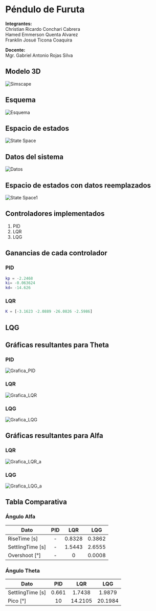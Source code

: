# **Péndulo de Furuta**

**Integrantes:**  
Christian Ricardo Conchari Cabrera  
Hamed Emmerson Quenta Alvarez  
Franklin Josué Ticona Coaquira  

**Docente:**  
Mgr. Gabriel Antonio Rojas Silva

## Modelo 3D

![Simscape](https://github.com/DRIAE/Furuta_Pendulum/blob/master/assets/3dview.png)

## Esquema

![Esquema](https://github.com/DRIAE/Furuta_Pendulum/blob/master/assets/esquema.png)

## **Espacio de estados**

![State Space](https://github.com/DRIAE/Furuta_Pendulum/blob/master/assets/espaciodeestados.png)

## **Datos del sistema**

![Datos](https://github.com/DRIAE/Furuta_Pendulum/blob/master/assets/datos.png)

## **Espacio de estados con datos reemplazados**

![State Space1](https://github.com/DRIAE/Furuta_Pendulum/blob/master/assets/espaciodeestados1.png)

## **Controladores implementados**

1. PID
2. LQR
3. LQG

## **Ganancias de cada controlador**

### **PID**

~~~matlab
kp = -2.2468
ki= -0.063624
kd= -14.626
~~~

### **LQR**

~~~matlab
K = [-3.1623 -2.0889 -26.0826 -2.5986]
~~~

## **LQG**

## **Gráficas resultantes para Theta**

### **PID**

![Grafica_PID](https://github.com/DRIAE/Furuta_Pendulum/blob/master/assets/pid_theta.png)

### **LQR**

![Grafica_LQR](https://github.com/DRIAE/Furuta_Pendulum/blob/master/assets/lqr_theta.png)

### **LQG**

![Grafica_LQG](https://github.com/DRIAE/Furuta_Pendulum/blob/master/assets/lqg_theta.png)

## **Gráficas resultantes para Alfa**

### **LQR**

![Grafica_LQR_a](https://github.com/DRIAE/Furuta_Pendulum/blob/master/assets/lqr_alpha.png)

### **LQG**

![Grafica_LQG_a](https://github.com/DRIAE/Furuta_Pendulum/blob/master/assets/lqg_alpha.png)


## **Tabla Comparativa**

### **Ángulo Alfa**

|Dato         |PID        |LQR       |LQG       |
|-------------|:---------:|:--------:|:--------:|
|RiseTime [s]     |     -|0.8328    |0.3862    |
|SettlingTime [s] |     -|1.5443    |2.6555    |
|Overshoot [°]     |      -|0|0.0008|

### **Ángulo Theta**

|Dato         |PID        |LQR       |LQG       |
|-------------|:---------:|:--------:|:--------:|
|SettlingTime [s] |     0.661 |1.7438    |1.9879   |
|Pico [°]    |      10|14.2105|20.1984|

